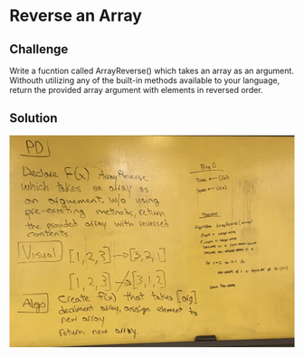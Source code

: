 # Reverse an Array

## Challenge

Write a fucntion called ArrayReverse() which takes an array as an argument.
Withouth utilizing any of the built-in methods available to your language, return
the provided array argument with elements in reversed order.

## Solution

![whiteboard_image](../../assets/array_reverse.jpg)